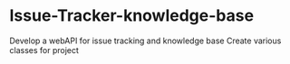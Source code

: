 # Issue-Tracker-knowledge-base
Develop a webAPI  for issue tracking and knowledge base
Create various classes for project
